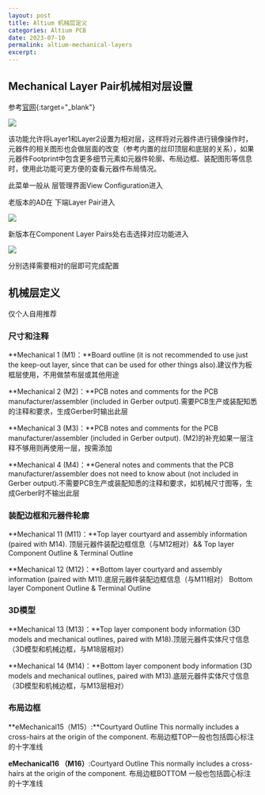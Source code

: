 ```yaml
---
layout: post
title: Altium 机械层定义
categories: Altium PCB
date: 2023-07-10
permalink: altium-mechanical-layers
excerpt:
---
```


## Mechanical Layer Pair机械相对层设置

参考[官网](https://www.altium.com/documentation/altium-designer/pcb-dlg-editmechlayerpairmechanical-layer-pair-ad?version=15.1){:target="_blank"}

![](https://www.altium.com/documentation/sites/default/files/wiki_attachments/254416/PCB_Dlg-MechanicalLayerPair.png)

该功能允许将Layer1和Layer2设置为相对层，这样将对元器件进行镜像操作时，元器件的相关图形也会做层面的改变（参考内置的丝印顶层和底层的关系），如果元器件Footprint中包含更多细节元素如元器件轮廓、布局边框、装配图形等信息时，使用此功能可更方便的查看元器件布局情况。

此菜单一般从 层管理界面View Configuration进入

老版本的AD在 下端Layer Pair进入

![](https://a1024.synology.me/images/blog/2022/Snipaste_2019-12-14_13-57-00.png)

新版本在Component Layer Pairs处右击选择对应功能进入

![](https://a1024.synology.me/images/blog/2022/Snipaste_2019-12-14_14-14-43.png)

分别选择需要相对的层即可完成配置


## 机械层定义

仅个人自用推荐

### 尺寸和注释

**Mechanical 1 (M1)：**Board outline (it is not recommended to use just the keep-out layer, since that can be used for other things also).建议作为板框层使用，不用做禁布层或其他用途

**Mechanical 2 (M2)：**PCB notes and comments for the PCB manufacturer/assembler (included in Gerber output).需要PCB生产或装配知悉的注释和要求，生成Gerber时输出此层

**Mechanical 3 (M3)：**PCB notes and comments for the PCB manufacturer/assembler (included in Gerber output). (M2)的补充如果一层注释不够用则再使用一层，按需添加

**Mechanical 4 (M4)：**General notes and comments that the PCB manufacturer/assembler does not need to know about (not included in Gerber output).不需要PCB生产或装配知悉的注释和要求，如机械尺寸图等，生成Gerber时不输出此层

### 装配边框和元器件轮廓

**Mechanical 11 (M11)：**Top layer courtyard and assembly information (paired with M14). 顶层元器件装配边框信息（与M12相对）&& Top layer Component Outline & Terminal Outline

**Mechanical 12 (M12)：**Bottom layer courtyard and assembly information (paired with M11).底层元器件装配边框信息（与M11相对） Bottom layer Component Outline & Terminal Outline


### 3D模型

**Mechanical 13 (M13)：**Top layer component body information (3D models and mechanical outlines, paired with M18).顶层元器件实体尺寸信息（3D模型和机械边框，与M18层相对）

**Mechanical 14 (M14)：**Bottom layer component body information (3D models and mechanical outlines, paired with M13).底层元器件实体尺寸信息（3D模型和机械边框，与M13层相对）

### 布局边框

**eMechanical15（M15）:**Courtyard Outline This normally includes a cross-hairs at the origin of the component. 布局边框TOP一般也包括圆心标注的十字准线

**eMechanical16 （M16）**:Courtyard Outline This normally includes a cross-hairs at the origin of the component. 布局边框BOTTOM 一般也包括圆心标注的十字准线